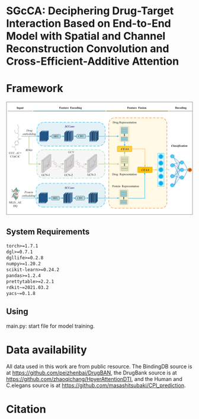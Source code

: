 # SGcCA: Deciphering Drug-Target Interaction Based on End-to-End Model with Spatial and Channel Reconstruction Convolution and Cross-Efficient-Additive Attention
 
# Framework
![image](SGcCA.png)
 
## System Requirements
```
torch>=1.7.1
dgl>=0.7.1
dgllife>=0.2.8
numpy>=1.20.2
scikit-learn>=0.24.2
pandas>=1.2.4
prettytable>=2.2.1
rdkit~=2021.03.2
yacs~=0.1.8
```

## Using
main.py: start file for model training.


# Data availability
All data used in this work are from public resource. The BindingDB source is at https://github.com/peizhenbai/DrugBAN, the DrugBank source is at https://github.com/zhaoqichang/HpyerAttentionDTI, and the Human and C.elegans source is at https://github.com/masashitsubaki/CPI_prediction. 
 
 
# Citation

 
 
